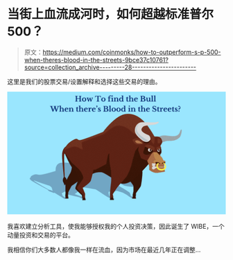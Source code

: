 # 当街上血流成河时，如何超越标准普尔 500？

> 原文：<https://medium.com/coinmonks/how-to-outperform-s-p-500-when-theres-blood-in-the-streets-9bce37c10761?source=collection_archive---------28----------------------->

这里是我们的股票交易/设置解释和选择这些交易的理由。

![](img/c1996db738797d9a57ddab59115f1bc9.png)

我喜欢建立分析工具，使我能够授权我的个人投资决策，因此诞生了 WIBE，一个动量投资和交易的平台。

我相信你们大多数人都像我一样在流血，因为市场在最近几年正在调整…